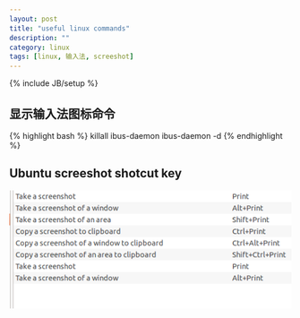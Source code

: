 ```yaml
---
layout: post
title: "useful linux commands"
description: ""
category: linux
tags: [linux, 输入法, screeshot]
---
```

{% include JB/setup %}

## 显示输入法图标命令
{% highlight bash %}
killall ibus-daemon
ibus-daemon -d
{% endhighlight %}

## Ubuntu screeshot shotcut key

![screeshot shotcut](/images/linux/tool/ubuntu-screenshot.png)
